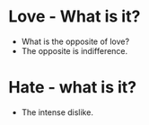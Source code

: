 # Love - What is it?
* What is the opposite of love?
* The opposite is indifference.

# Hate - what is it?
* The intense dislike.
